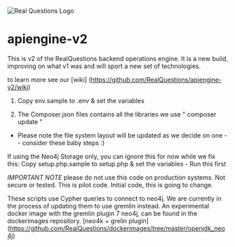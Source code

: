 ![Real Questions Logo](https://realquestions.net.au/profiles/realquestionsau/themes/realquestions/images/blacklogo.png)

# apiengine-v2
This is v2 of the RealQuestions backend operations engine. It is a new build, improving on what v1 was and will sport a new set of technologies.

to learn more see our [wiki] (https://github.com/RealQuestions/apiengine-v2/wiki)

1. Copy env.sample to .env & set the variables

2. The Composer.json files contains all the libraries we use 
" composer update "

* Please note the file system layout will be updated as we decide on one -- consider these baby steps :)

If using the Neo4j Storage only, you can ignore this for now while we fix this:
Copy setup.php.sample to setup.php & set the variables - Run this first 



*IMPORTANT NOTE* please do not use this code on production systems. Not secure or tested. This is pilot code.
Initial code, this is going to change.

These scripts use Cypher queries to connect to neo4j. We are currently in the process of updating them to use gremlin instead. An experimental docker image with the gremlin plugin 7 neo4j, can be found in the dockerimages repository. [neo4k + grelin plugin] (https://github.com/RealQuestions/dockerimages/tree/master/openjdk_neo4j)

